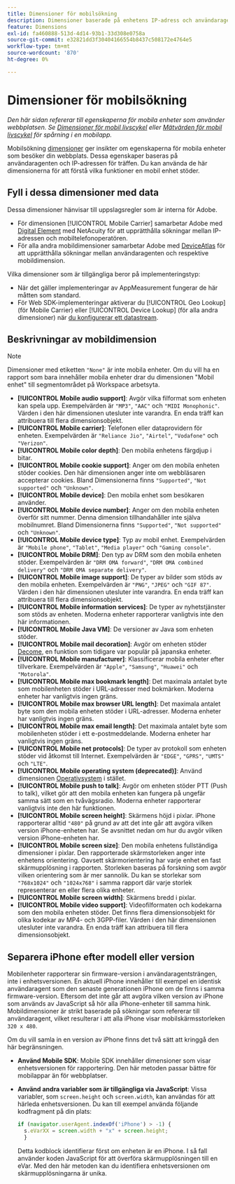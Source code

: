 ```yaml
---
title: Dimensioner för mobilsökning
description: Dimensioner baserade på enhetens IP-adress och användaragent.
feature: Dimensions
exl-id: fa460888-513d-4d14-93b1-33d308e0758a
source-git-commit: e32821dd3f30404166554b8437c508172e4764e5
workflow-type: tm+mt
source-wordcount: '870'
ht-degree: 0%

---
```


# Dimensioner för mobilsökning

*Den här sidan refererar till egenskaperna för mobila enheter som använder webbplatsen. Se [Dimensioner för mobil livscykel](lifecycle-dimensions.md) eller [Mätvärden för mobil livscykel](../metrics/lifecycle-metrics.md) för spårning i en mobilapp.*

Mobilsökning [dimensioner](overview.md) ger insikter om egenskaperna för mobila enheter som besöker din webbplats. Dessa egenskaper baseras på användaragenten och IP-adressen för träffen. Du kan använda de här dimensionerna för att förstå vilka funktioner en mobil enhet stöder.

## Fyll i dessa dimensioner med data

Dessa dimensioner hänvisar till uppslagsregler som är interna för Adobe.

* För dimensionen [!UICONTROL Mobile Carrier] samarbetar Adobe med [Digital Element](https://www.digitalelement.com/) med NetAcuity för att upprätthålla sökningar mellan IP-adressen och mobiltelefonoperatören.
* För alla andra mobildimensioner samarbetar Adobe med [DeviceAtlas](https://deviceatlas.com/) för att upprätthålla sökningar mellan användaragenten och respektive mobildimension.

Vilka dimensioner som är tillgängliga beror på implementeringstyp:

* När det gäller implementeringar av AppMeasurement fungerar de här måtten som standard.
* För Web SDK-implementeringar aktiverar du [!UICONTROL Geo Lookup] (för Mobile Carrier) eller [!UICONTROL Device Lookup] (för alla andra dimensioner) när [du konfigurerar ett datastream](https://experienceleague.adobe.com/docs/experience-platform/datastreams/configure.html).

## Beskrivningar av mobildimension

>[!NOTE]
>
>Dimensioner med etiketten `"None"` är inte mobila enheter. Om du vill ha en rapport som bara innehåller mobila enheter drar du dimensionen &quot;Mobil enhet&quot; till segmentområdet på Workspace arbetsyta.

* **[!UICONTROL Mobile audio support]**: Avgör vilka filformat som enheten kan spela upp. Exempelvärden är `"MP3"`, `"AAC"` och `"MIDI Monophonic"`. Värden i den här dimensionen utesluter inte varandra. En enda träff kan attribuera till flera dimensionsobjekt.
* **[!UICONTROL Mobile carrier]**: Telefonen eller dataprovidern för enheten. Exempelvärden är `"Reliance Jio"`, `"Airtel"`, `"Vodafone"` och `"Verizon"`.
* **[!UICONTROL Mobile color depth]**: Den mobila enhetens färgdjup i bitar.
* **[!UICONTROL Mobile cookie support]**: Anger om den mobila enheten stöder cookies. Den här dimensionen anger inte om webbläsaren accepterar cookies. Bland Dimensionerna finns `"Supported"`, `"Not supported"` och `"Unknown"`.
* **[!UICONTROL Mobile device]**: Den mobila enhet som besökaren använder.
* **[!UICONTROL Mobile device number]**: Anger om den mobila enheten överför sitt nummer. Denna dimension tillhandahåller inte själva mobilnumret. Bland Dimensionerna finns `"Supported"`, `"Not supported"` och `"Unknown"`.
* **[!UICONTROL Mobile device type]**: Typ av mobil enhet. Exempelvärden är `"Mobile phone"`, `"Tablet"`, `"Media player"` och `"Gaming console"`.
* **[!UICONTROL Mobile DRM]**: Den typ av DRM som den mobila enheten stöder. Exempelvärden är `"DRM OMA forward"`, `"DRM OMA combined delivery"` och `"DRM OMA separate delivery"`.
* **[!UICONTROL Mobile image support]**: De typer av bilder som stöds av den mobila enheten. Exempelvärden är `"PNG"`, `"JPEG"` och `"GIF 87"`. Värden i den här dimensionen utesluter inte varandra. En enda träff kan attribuera till flera dimensionsobjekt.
* **[!UICONTROL Mobile information services]**: De typer av nyhetstjänster som stöds av enheten. Moderna enheter rapporterar vanligtvis inte den här informationen.
* **[!UICONTROL Mobile Java VM]**: De versioner av Java som enheten stöder.
* **[!UICONTROL Mobile mail decoration]**: Avgör om enheten stöder [Decome](https://en.wikipedia.org/wiki/Decome), en funktion som tidigare var populär på japanska enheter.
* **[!UICONTROL Mobile manufacturer]**: Klassificerar mobila enheter efter tillverkare. Exempelvärden är `"Apple"`, `"Samsung"`, `"Huawei"` och `"Motorola"`.
* **[!UICONTROL Mobile max bookmark length]**: Det maximala antalet byte som mobilenheten stöder i URL-adresser med bokmärken. Moderna enheter har vanligtvis ingen gräns.
* **[!UICONTROL Mobile max browser URL length]**: Det maximala antalet byte som den mobila enheten stöder i URL-adresser. Moderna enheter har vanligtvis ingen gräns.
* **[!UICONTROL Mobile max email length]**: Det maximala antalet byte som mobilenheten stöder i ett e-postmeddelande. Moderna enheter har vanligtvis ingen gräns.
* **[!UICONTROL Mobile net protocols]**: De typer av protokoll som enheten stöder vid åtkomst till Internet. Exempelvärden är `"EDGE"`, `"GPRS"`, `"UMTS"` och `"LTE"`.
* **[!UICONTROL Mobile operating system (deprecated)]**: Använd dimensionen [Operativsystem](operating-systems.md) i stället.
* **[!UICONTROL Mobile push to talk]**: Avgör om enheten stöder PTT (Push to talk), vilket gör att den mobila enheten kan fungera på ungefär samma sätt som en tvåvägsradio. Moderna enheter rapporterar vanligtvis inte den här funktionen.
* **[!UICONTROL Mobile screen height]**: Skärmens höjd i pixlar. iPhone rapporterar alltid `"480"` på grund av att det inte går att avgöra vilken version iPhone-enheten har. Se avsnittet nedan om hur du avgör vilken version iPhone-enheten har.
* **[!UICONTROL Mobile screen size]**: Den mobila enhetens fullständiga dimensioner i pixlar. Den rapporterade skärmstorleken anger inte enhetens orientering. Oavsett skärmorientering har varje enhet en fast skärmupplösning i rapporten. Storleken baseras på forskning som avgör vilken orientering som är mer sannolik. Du kan se storlekar som `"768x1024"` och `"1024x768"` i samma rapport där varje storlek representerar en eller flera olika enheter.
* **[!UICONTROL Mobile screen width]**: Skärmens bredd i pixlar.
* **[!UICONTROL Mobile video support]**: Videofilformaten och kodekarna som den mobila enheten stöder. Det finns flera dimensionsobjekt för olika kodekar av MP4- och 3GPP-filer. Värden i den här dimensionen utesluter inte varandra. En enda träff kan attribuera till flera dimensionsobjekt.

## Separera iPhone efter modell eller version

Mobilenheter rapporterar sin firmware-version i användaragentsträngen, inte i enhetsversionen. En aktuell iPhone innehåller till exempel en identisk användaragent som den senaste generationen iPhone om de finns i samma firmware-version. Eftersom det inte går att avgöra vilken version av iPhone som används av JavaScript så hör alla iPhone-enheter till samma hink. Mobildimensioner är strikt baserade på sökningar som refererar till användaragent, vilket resulterar i att alla iPhone visar mobilskärmsstorleken `320 x 480`.

Om du vill samla in en version av iPhone finns det två sätt att kringgå den här begränsningen.

* **Använd Mobile SDK**: Mobile SDK innehåller dimensioner som visar enhetsversionen för rapportering. Den här metoden passar bättre för mobilappar än för webbplatser.
* **Använd andra variabler som är tillgängliga via JavaScript**: Vissa variabler, som `screen.height` och `screen.width`, kan användas för att härleda enhetsversionen. Du kan till exempel använda följande kodfragment på din plats:

  ```js
  if (navigator.userAgent.indexOf('iPhone') > -1) {
    s.eVarXX = screen.width + "x" + screen.height;
    }
  ```

  Detta kodblock identifierar först om enheten är en iPhone. I så fall använder koden JavaScript för att överföra skärmupplösningen till en eVar. Med den här metoden kan du identifiera enhetsversionen om skärmupplösningarna är unika.
